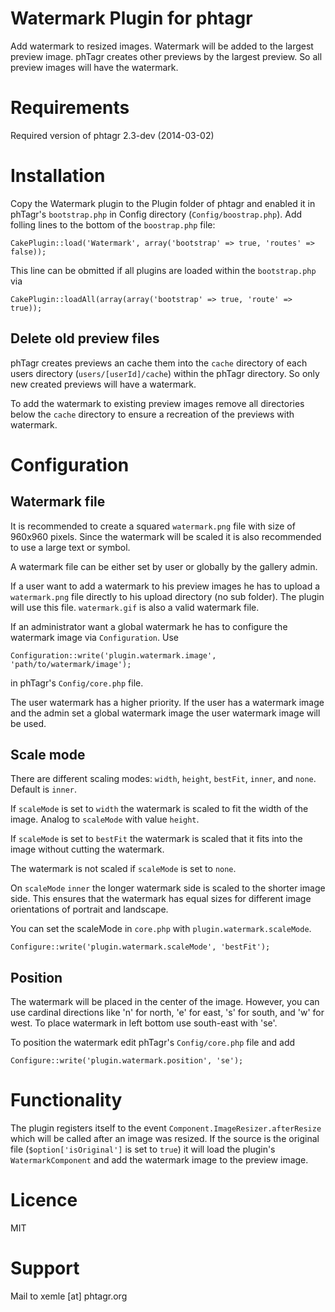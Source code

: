 # Watermark Plugin for phtagr

Add watermark to resized images. Watermark will be added to the largest preview
image. phTagr creates other previews by the largest preview. So all preview
images will have the watermark.


# Requirements

Required version of phtagr 2.3-dev (2014-03-02)


# Installation

Copy the Watermark plugin to the Plugin folder of phtagr and enabled it in 
phTagr's `bootstrap.php` in Config directory (`Config/boostrap.php`). Add folling
lines to the bottom of the `boostrap.php` file:

    CakePlugin::load('Watermark', array('bootstrap' => true, 'routes' => false));

This line can be obmitted if all plugins are loaded within the `bootstrap.php` 
via

    CakePlugin::loadAll(array(array('bootstrap' => true, 'route' => true));

## Delete old preview files

phTagr creates previews an cache them into the `cache` directory of each users
directory (`users/[userId]/cache`) within the phTagr directory. So only new
created previews will have a watermark.

To add the watermark to existing preview images remove all directories below 
the `cache` directory to ensure a recreation of the previews with watermark.


# Configuration

## Watermark file

It is recommended to create a squared `watermark.png` file with size of 960x960 
pixels. Since the watermark will be scaled it is also recommended to use a
large text or symbol.

A watermark file can be either set by user or globally by the gallery admin.

If a user want to add a watermark to his preview images he has to upload a
`watermark.png` file directly to his upload directory (no sub folder). The 
plugin will use this file. `watermark.gif` is also a valid watermark file.

If an administrator want a global watermark he has to configure the watermark
image via `Configuration`. Use

    Configuration::write('plugin.watermark.image', 'path/to/watermark/image');

in phTagr's `Config/core.php` file.

The user watermark has a higher priority. If the user has a watermark image
and the admin set a global watermark image the user watermark image will be
used.

## Scale mode

There are different scaling modes: `width`, `height`, `bestFit`, `inner`, 
and `none`. Default is `inner`.

If `scaleMode` is set to `width` the watermark is scaled to fit the width
of the image. Analog to `scaleMode` with value `height`.

If `scaleMode` is set to `bestFit` the watermark is scaled that it fits
into the image without cutting the watermark.

The watermark is not scaled if `scaleMode`  is set to `none`.

On `scaleMode` `inner` the longer watermark side is scaled to the shorter
image side. This ensures that the watermark has equal sizes for different
image orientations of portrait and landscape.

You can set the scaleMode in `core.php` with `plugin.watermark.scaleMode`.

    Configure::write('plugin.watermark.scaleMode', 'bestFit');

## Position

The watermark will be placed in the center of the image. However, you can use 
cardinal directions like 'n' for north, 'e' for east, 's' for south, and 
'w' for west. To place watermark in left bottom use south-east with 'se'.

To position the watermark edit phTagr's `Config/core.php` file and add

    Configure::write('plugin.watermark.position', 'se');
    

# Functionality

The plugin registers itself to the event `Component.ImageResizer.afterResize` 
which will be called after an image was resized. If the source is the original 
file (`$option['isOriginal']` is set to `true`) it will load the plugin's 
`WatermarkComponent` and add the watermark image to the preview image.


# Licence

MIT


# Support

Mail to xemle [at] phtagr.org